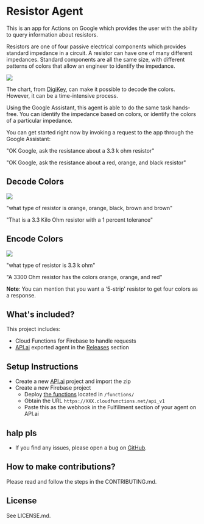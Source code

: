 # Resistor Agent

This is an app for Actions on Google which provides the user with the ability to query information about resistors.

Resistors are one of four passive electrical components which provides standard impedance in a circuit. A resistor can
have one of many different impedances. Standard components are all the same size, with different patterns of colors that allow
an engineer to identify the impedance.

<img src='https://raw.githubusercontent.com/fleker/resistor-agent/master/screenshots/resistor-color-chart.jpg' />

The chart, from [DigiKey](https://www.digikey.com/en/resources/conversion-calculators/conversion-calculator-resistor-color-code-4-band), can make it possible to decode the colors. However, it can be a time-intensive process.

Using the Google Assistant, this agent is able to do the same task hands-free. You can identify the impedance based on colors, or identify the colors of a particular impedance.

You can get started right now by invoking a request to the app through the Google Assistant:

"OK Google, ask the resistance about a 3.3 k ohm resistor"

"OK Google, ask the resistance about a red, orange, and black resistor"

## Decode Colors
<img src='https://raw.githubusercontent.com/fleker/resistor-agent/master/screenshots/decode-2.jpg' />

"what type of resistor is orange, orange, black, brown and brown"

"That is a 3.3 Kilo Ohm resistor with a 1 percent tolerance"

## Encode Colors
<img src='https://raw.githubusercontent.com/fleker/resistor-agent/master/screenshots/encode-1.jpg' />

"what type of resistor is 3.3 k ohm"

"A 3300 Ohm resistor has the colors orange, orange, and red"

**Note**: You can mention that you want a '5-strip' resistor to get four colors as a response.

## What's included?

This project includes:

* Cloud Functions for Firebase to handle requests
* [API.ai](http://api.ai) exported agent in the [Releases](/releases) section

## Setup Instructions

* Create a new [API.ai](http://api.ai) project and import the zip
* Create a new Firebase project
    * Deploy [the functions](https://firebase.google.com/docs/functions/) located in `/functions/`
    * Obtain the URL `https://XXX.cloudfunctions.net/api_v1`
    * Paste this as the webhook in the Fulfillment section of your agent on API.ai

## halp pls

* If you find any issues, please open a bug on [GitHub](/issues).

## How to make contributions?
Please read and follow the steps in the CONTRIBUTING.md.

## License
See LICENSE.md.
